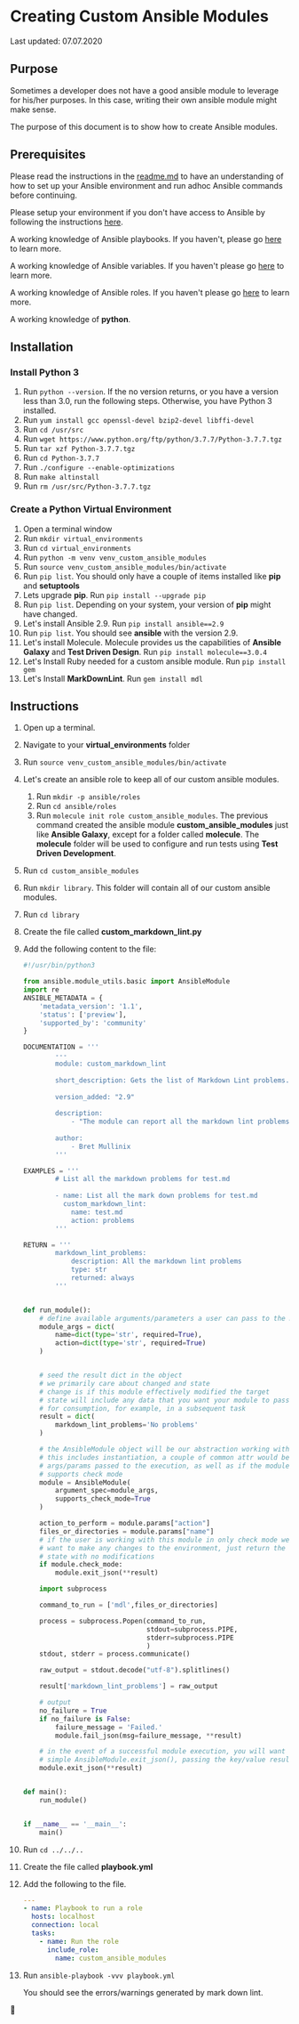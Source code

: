 # Creating Custom Ansible Modules

Last updated: 07.07.2020

## Purpose

Sometimes a developer does not have a good ansible module to leverage
for his/her purposes.  In this case, writing their own ansible module might
make sense.

The purpose of this document is to show how to create Ansible modules.


## Prerequisites

Please read the instructions in the [readme.md](../t1-getting-started/readme.md)
to have an understanding of how to set up your Ansible environment
and run adhoc Ansible commands before continuing.

Please setup your environment if you don't have access to Ansible by
following the instructions [here](../t1-getting-started/readme.md).

A working knowledge of Ansible playbooks.  If you haven't, please go
[here](../t2-using-playbooks) to learn more.

A working knowledge of Ansible variables.  If you haven't please go
[here](../t3-using-variables) to learn more.

A working knowledge of Ansible roles.  If you haven't please go
[here](../t4-organizing-your-ansible-code-with-roles) to learn more.

A working knowledge of **python**.

## Installation

### Install Python 3

1. Run `python --version`.  If the no version returns, or
you have a version less than 3.0, run the following steps.
Otherwise, you have Python 3 installed.
1. Run `yum install gcc openssl-devel bzip2-devel libffi-devel`
1. Run `cd /usr/src`
1. Run `wget https://www.python.org/ftp/python/3.7.7/Python-3.7.7.tgz`
1. Run `tar xzf Python-3.7.7.tgz`
1. Run `cd Python-3.7.7`
1. Run `./configure --enable-optimizations`
1. Run `make altinstall`
1. Run `rm /usr/src/Python-3.7.7.tgz` 

### Create a Python Virtual Environment

1. Open a terminal window
1. Run `mkdir virtual_environments`
1. Run `cd virtual_environments`
1. Run `python -m venv venv_custom_ansible_modules`
1. Run `source venv_custom_ansible_modules/bin/activate`
1. Run `pip list`.  You should only have a couple of items installed
like **pip** and **setuptools**
1. Lets upgrade **pip**.  Run `pip install --upgrade pip`
1. Run `pip list`.  Depending on your system, your version of **pip**
might have changed.
1. Let's install Ansible 2.9.  Run `pip install ansible==2.9`
1. Run `pip list`. You should see **ansible** with the version 2.9.
1. Let's install Molecule.  Molecule provides us the capabilities of
**Ansible Galaxy** and **Test Driven Design**.  Run `pip install molecule==3.0.4`
1. Let's Install Ruby needed for a custom ansible module.  Run `pip install gem`
1. Let's Install **MarkDownLint**.  Run `gem install mdl`

## Instructions

1. Open up a terminal.
1. Navigate to your **virtual_environments** folder
1. Run `source venv_custom_ansible_modules/bin/activate`
1. Let's create an ansible role to keep all of our custom ansible modules.

    1. Run `mkdir -p ansible/roles`
    1. Run `cd ansible/roles`
    1. Run `molecule init role custom_ansible_modules`.  The previous command
    created the ansible module **custom_ansible_modules** just like **Ansible Galaxy**,
    except for a folder called **molecule**.  The
    **molecule** folder will be used to configure and run tests using
    **Test Driven Development**.

1. Run `cd custom_ansible_modules`
1. Run `mkdir library`.  This folder will contain all of our custom ansible
modules.
1. Run `cd library`
1. Create the file called **custom_markdown_lint.py**
1. Add the following content to the file:

    ```python
    #!/usr/bin/python3
    
    from ansible.module_utils.basic import AnsibleModule
    import re
    ANSIBLE_METADATA = {
        'metadata_version': '1.1',
        'status': ['preview'],
        'supported_by': 'community'
    }
    
    DOCUMENTATION = '''
            ---
            module: custom_markdown_lint
            
            short_description: Gets the list of Markdown Lint problems.
            
            version_added: "2.9"
            
            description:
                - "The module can report all the markdown lint problems for a file or folder."
            
            author:
                - Bret Mullinix
            '''
    
    EXAMPLES = '''
            # List all the markdown problems for test.md
            
            - name: List all the mark down problems for test.md
              custom_markdown_lint:
                name: test.md
                action: problems
            '''
    
    RETURN = '''
            markdown_lint_problems:
                description: All the markdown lint problems
                type: str
                returned: always
            '''
    
    
    def run_module():
        # define available arguments/parameters a user can pass to the module
        module_args = dict(
            name=dict(type='str', required=True),
            action=dict(type='str', required=True)
        )
    
    
        # seed the result dict in the object
        # we primarily care about changed and state
        # change is if this module effectively modified the target
        # state will include any data that you want your module to pass back
        # for consumption, for example, in a subsequent task
        result = dict(
            markdown_lint_problems='No problems'
        )
    
        # the AnsibleModule object will be our abstraction working with Ansible
        # this includes instantiation, a couple of common attr would be the
        # args/params passed to the execution, as well as if the module
        # supports check mode
        module = AnsibleModule(
            argument_spec=module_args,
            supports_check_mode=True
        )
    
        action_to_perform = module.params["action"]
        files_or_directories = module.params["name"]
        # if the user is working with this module in only check mode we do not
        # want to make any changes to the environment, just return the current
        # state with no modifications
        if module.check_mode:
            module.exit_json(**result)
    
        import subprocess
    
        command_to_run = ['mdl',files_or_directories]
    
        process = subprocess.Popen(command_to_run,
                                   stdout=subprocess.PIPE,
                                   stderr=subprocess.PIPE
                                   )
        stdout, stderr = process.communicate()
    
        raw_output = stdout.decode("utf-8").splitlines()
    
        result['markdown_lint_problems'] = raw_output
    
        # output
        no_failure = True
        if no_failure is False:
            failure_message = 'Failed.'
            module.fail_json(msg=failure_message, **result)
    
        # in the event of a successful module execution, you will want to
        # simple AnsibleModule.exit_json(), passing the key/value results
        module.exit_json(**result)
    
    
    def main():
        run_module()
    
    
    if __name__ == '__main__':
        main()

    ```
1. Run `cd ../../..`
1. Create the file called **playbook.yml**
1. Add the following to the file.

    ```yaml
    ---
    - name: Playbook to run a role
      hosts: localhost
      connection: local
      tasks:
        - name: Run the role
          include_role:
            name: custom_ansible_modules
   ```
1. Run `ansible-playbook -vvv playbook.yml`

    You should see the errors/warnings generated by mark down lint.
    
:construction: